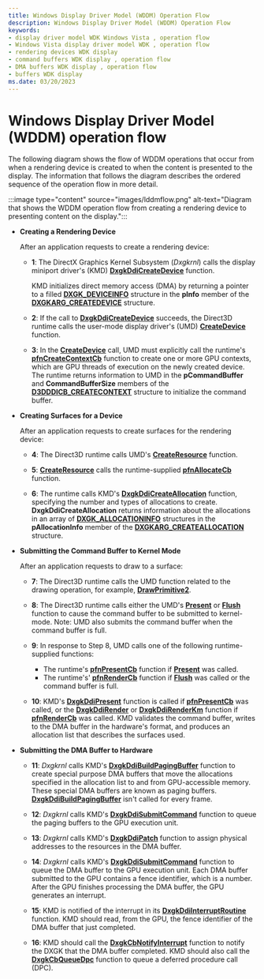 ```yaml
---
title: Windows Display Driver Model (WDDM) Operation Flow
description: Windows Display Driver Model (WDDM) Operation Flow
keywords:
- display driver model WDK Windows Vista , operation flow
- Windows Vista display driver model WDK , operation flow
- rendering devices WDK display
- command buffers WDK display , operation flow
- DMA buffers WDK display , operation flow
- buffers WDK display
ms.date: 03/20/2023
---
```


# Windows Display Driver Model (WDDM) operation flow

The following diagram shows the flow of WDDM operations that occur from when a rendering device is created to when the content is presented to the display. The information that follows the diagram describes the ordered sequence of the operation flow in more detail.

:::image type="content" source="images/lddmflow.png" alt-text="Diagram that shows the WDDM operation flow from creating a rendering device to presenting content on the display.":::

* **Creating a Rendering Device**

  After an application requests to create a rendering device:

  * **1**: The DirectX Graphics Kernel Subsystem (*Dxgkrnl*) calls the display miniport driver's (KMD) [**DxgkDdiCreateDevice**](/windows-hardware/drivers/ddi/d3dkmddi/nc-d3dkmddi-dxgkddi_createdevice) function.

    KMD initializes direct memory access (DMA) by returning a pointer to a filled [**DXGK_DEVICEINFO**](/windows-hardware/drivers/ddi/d3dkmddi/ns-d3dkmddi-_dxgk_deviceinfo) structure in the **pInfo** member of the [**DXGKARG_CREATEDEVICE**](/windows-hardware/drivers/ddi/d3dkmddi/ns-d3dkmddi-_dxgkarg_createdevice) structure.

  * **2**: If the call to [**DxgkDdiCreateDevice**](/windows-hardware/drivers/ddi/d3dkmddi/nc-d3dkmddi-dxgkddi_createdevice) succeeds, the Direct3D runtime calls the user-mode display driver's (UMD) [**CreateDevice**](/windows-hardware/drivers/ddi/d3dumddi/nc-d3dumddi-pfnd3dddi_createdevice) function.

  * **3**: In the [**CreateDevice**](/windows-hardware/drivers/ddi/d3dumddi/nc-d3dumddi-pfnd3dddi_createdevice) call, UMD must explicitly call the runtime's [**pfnCreateContextCb**](/windows-hardware/drivers/ddi/d3dumddi/nc-d3dumddi-pfnd3dddi_createcontextcb) function to create one or more GPU contexts, which are GPU threads of execution on the newly created device. The runtime returns information to UMD in the **pCommandBuffer** and **CommandBufferSize** members of the [**D3DDDICB_CREATECONTEXT**](/windows-hardware/drivers/ddi/d3dumddi/ns-d3dumddi-_d3dddicb_createcontext) structure to initialize the command buffer.

* **Creating Surfaces for a Device**

  After an application requests to create surfaces for the rendering device:

  * **4**:  The Direct3D runtime calls UMD's [**CreateResource**](/windows-hardware/drivers/ddi/d3dumddi/nc-d3dumddi-pfnd3dddi_createresource) function.

  * **5**: [**CreateResource**](/windows-hardware/drivers/ddi/d3dumddi/nc-d3dumddi-pfnd3dddi_createresource) calls the runtime-supplied [**pfnAllocateCb**](/windows-hardware/drivers/ddi/d3dumddi/nc-d3dumddi-pfnd3dddi_allocatecb) function.

  * **6**: The runtime calls KMD's [**DxgkDdiCreateAllocation**](/windows-hardware/drivers/ddi/d3dkmddi/nc-d3dkmddi-dxgkddi_createallocation) function, specifying the number and types of allocations to create. **DxgkDdiCreateAllocation** returns information about the allocations in an array of [**DXGK_ALLOCATIONINFO**](/windows-hardware/drivers/ddi/d3dkmddi/ns-d3dkmddi-_dxgk_allocationinfo) structures in the **pAllocationInfo** member of the [**DXGKARG_CREATEALLOCATION**](/windows-hardware/drivers/ddi/d3dkmddi/ns-d3dkmddi-_dxgkarg_createallocation) structure.

* **Submitting the Command Buffer to Kernel Mode**

  After an application requests to draw to a surface:

  * **7**: The Direct3D runtime calls the UMD function related to the drawing operation, for example, [**DrawPrimitive2**](/windows-hardware/drivers/ddi/d3dumddi/nc-d3dumddi-pfnd3dddi_drawprimitive2).

  * **8**: The Direct3D runtime calls either the UMD's [**Present**](/windows-hardware/drivers/ddi/d3dumddi/nc-d3dumddi-pfnd3dddi_present) or [**Flush**](/windows-hardware/drivers/ddi/d3dumddi/nc-d3dumddi-pfnd3dddi_flush) function to cause the command buffer to be submitted to kernel-mode. Note: UMD also submits the command buffer when the command buffer is full.

  * **9**: In response to Step 8, UMD calls one of the following runtime-supplied functions:

    * The runtime's [**pfnPresentCb**](/windows-hardware/drivers/ddi/d3dumddi/nc-d3dumddi-pfnd3dddi_presentcb) function if [**Present**](/windows-hardware/drivers/ddi/d3dumddi/nc-d3dumddi-pfnd3dddi_present) was called.
    * The runtime's' [**pfnRenderCb**](/windows-hardware/drivers/ddi/d3dumddi/nc-d3dumddi-pfnd3dddi_rendercb) function if [**Flush**](/windows-hardware/drivers/ddi/d3dumddi/nc-d3dumddi-pfnd3dddi_flush) was called or the command buffer is full.

  * **10**: KMD's [**DxgkDdiPresent**](/windows-hardware/drivers/ddi/d3dkmddi/nc-d3dkmddi-dxgkddi_present) function is called if [**pfnPresentCb**](/windows-hardware/drivers/ddi/d3dumddi/nc-d3dumddi-pfnd3dddi_presentcb) was called, or the [**DxgkDdiRender**](/windows-hardware/drivers/ddi/d3dkmddi/nc-d3dkmddi-dxgkddi_render) or [**DxgkDdiRenderKm**](/windows-hardware/drivers/ddi/d3dkmddi/nc-d3dkmddi-dxgkddi_renderkm) function if [**pfnRenderCb**](/windows-hardware/drivers/ddi/d3dumddi/nc-d3dumddi-pfnd3dddi_rendercb) was called. KMD validates the command buffer, writes to the DMA buffer in the hardware's format, and produces an allocation list that describes the surfaces used.

* **Submitting the DMA Buffer to Hardware**

  * **11**: *Dxgkrnl* calls KMD's [**DxgkDdiBuildPagingBuffer**](/windows-hardware/drivers/ddi/d3dkmddi/nc-d3dkmddi-dxgkddi_buildpagingbuffer) function to create special purpose DMA buffers that move the allocations specified in the allocation list to and from GPU-accessible memory. These special DMA buffers are known as paging buffers. [**DxgkDdiBuildPagingBuffer**](/windows-hardware/drivers/ddi/d3dkmddi/nc-d3dkmddi-dxgkddi_buildpagingbuffer) isn't called for every frame.

  * **12**: *Dxgkrnl* calls KMD's [**DxgkDdiSubmitCommand**](/windows-hardware/drivers/ddi/d3dkmddi/nc-d3dkmddi-dxgkddi_submitcommand) function to queue the paging buffers to the GPU execution unit.

  * **13**: *Dxgkrnl* calls KMD's [**DxgkDdiPatch**](/windows-hardware/drivers/ddi/d3dkmddi/nc-d3dkmddi-dxgkddi_patch) function to assign physical addresses to the resources in the DMA buffer.

  * **14**: *Dxgkrnl* calls KMD's [**DxgkDdiSubmitCommand**](/windows-hardware/drivers/ddi/d3dkmddi/nc-d3dkmddi-dxgkddi_submitcommand) function to queue the DMA buffer to the GPU execution unit. Each DMA buffer submitted to the GPU contains a fence identifier, which is a number. After the GPU finishes processing the DMA buffer, the GPU generates an interrupt.

  * **15**: KMD is notified of the interrupt in its [**DxgkDdiInterruptRoutine**](/windows-hardware/drivers/ddi/dispmprt/nc-dispmprt-dxgkddi_interrupt_routine) function. KMD should read, from the GPU, the fence identifier of the DMA buffer that just completed.

  * **16**: KMD should call the [**DxgkCbNotifyInterrupt**](/windows-hardware/drivers/ddi/d3dkmddi/nc-d3dkmddi-dxgkcb_notify_interrupt) function to notify the DXGK that the DMA buffer completed. KMD should also call the [**DxgkCbQueueDpc**](/windows-hardware/drivers/ddi/dispmprt/nc-dispmprt-dxgkcb_queue_dpc) function to queue a deferred procedure call (DPC).
